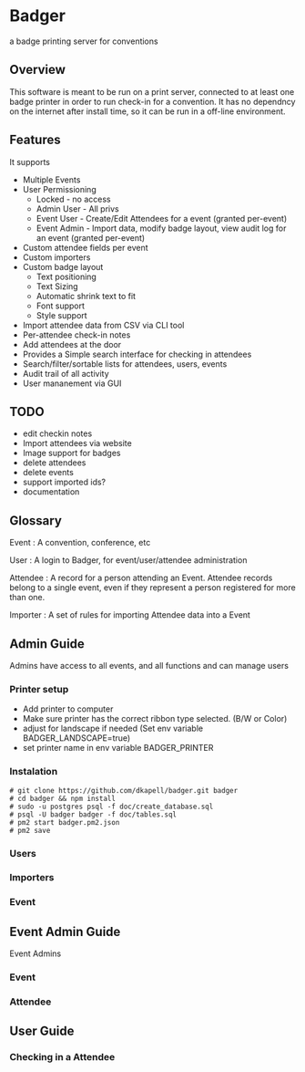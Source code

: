 # Badger
a badge printing server for conventions

## Overview
This software is meant to be run on a print server, connected to at least one badge printer in order to run check-in for a convention.  It has no dependncy on the internet after install time, so it can be run in a off-line environment.

## Features
It supports
* Multiple Events
* User Permissioning
    * Locked - no access
    * Admin User - All privs
    * Event User - Create/Edit Attendees for a event (granted per-event)
    * Event Admin - Import data, modify badge layout, view audit log for an event (granted per-event)
* Custom attendee fields per event
* Custom importers
* Custom badge layout
    * Text positioning
    * Text Sizing
    * Automatic shrink text to fit
    * Font support
    * Style support
* Import attendee data from CSV via CLI tool
* Per-attendee check-in notes
* Add attendees at the door
* Provides a Simple search interface for checking in attendees
* Search/filter/sortable lists for attendees, users, events
* Audit trail of all activity
* User mananement via GUI


## TODO
* edit checkin notes
* Import attendees via website
* Image support for badges
* delete attendees
* delete events
* support imported ids?
* documentation

## Glossary

Event
: A convention, conference, etc

User
: A login to Badger, for event/user/attendee administration

Attendee
: A record for a person attending an Event.  Attendee records belong to a single event, even if they represent a person registered for more than one.

Importer
: A set of rules for importing Attendee data into a Event

## Admin Guide
Admins have access to all events, and all functions and can manage users

### Printer setup
* Add printer to computer
* Make sure printer has the correct ribbon type selected. (B/W or Color)
* adjust for landscape if needed (Set env variable BADGER_LANDSCAPE=true)
* set printer name in env variable BADGER_PRINTER

### Instalation
```
# git clone https://github.com/dkapell/badger.git badger
# cd badger && npm install
# sudo -u postgres psql -f doc/create_database.sql
# psql -U badger badger -f doc/tables.sql
# pm2 start badger.pm2.json
# pm2 save
```
### Users
### Importers
### Event

## Event Admin Guide
Event Admins
### Event
### Attendee

## User Guide
### Checking in a Attendee
